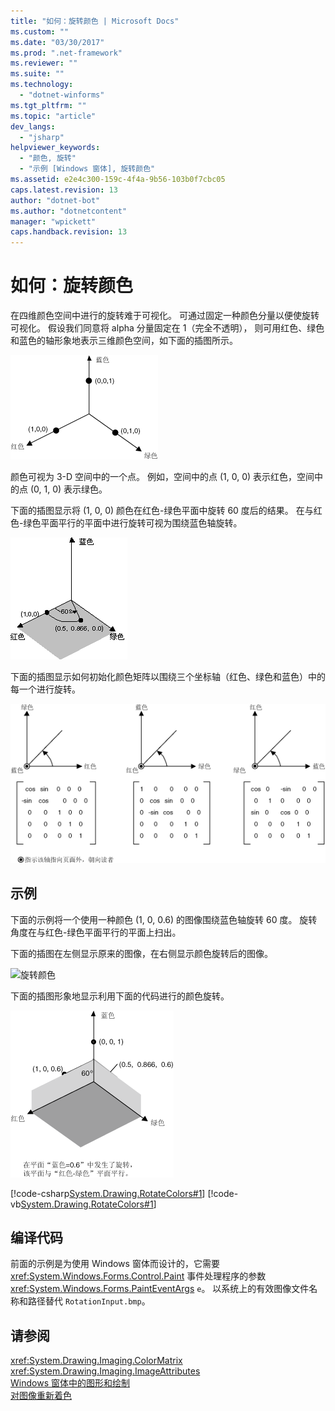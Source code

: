 ```yaml
---
title: "如何：旋转颜色 | Microsoft Docs"
ms.custom: ""
ms.date: "03/30/2017"
ms.prod: ".net-framework"
ms.reviewer: ""
ms.suite: ""
ms.technology: 
  - "dotnet-winforms"
ms.tgt_pltfrm: ""
ms.topic: "article"
dev_langs: 
  - "jsharp"
helpviewer_keywords: 
  - "颜色, 旋转"
  - "示例 [Windows 窗体], 旋转颜色"
ms.assetid: e2e4c300-159c-4f4a-9b56-103b0f7cbc05
caps.latest.revision: 13
author: "dotnet-bot"
ms.author: "dotnetcontent"
manager: "wpickett"
caps.handback.revision: 13
---
```

# 如何：旋转颜色
在四维颜色空间中进行的旋转难于可视化。  可通过固定一种颜色分量以便使旋转可视化。  假设我们同意将 alpha 分量固定在 1（完全不透明），  则可用红色、绿色和蓝色的轴形象地表示三维颜色空间，如下面的插图所示。  
  
 ![重新着色](../../../../docs/framework/winforms/advanced/media/recoloring03.gif "recoloring03")  
  
 颜色可视为 3\-D 空间中的一个点。  例如，空间中的点 \(1, 0, 0\) 表示红色，空间中的点 \(0, 1, 0\) 表示绿色。  
  
 下面的插图显示将 \(1, 0, 0\) 颜色在红色\-绿色平面中旋转 60 度后的结果。  在与红色\-绿色平面平行的平面中进行旋转可视为围绕蓝色轴旋转。  
  
 ![重新着色](../../../../docs/framework/winforms/advanced/media/recoloring04.gif "recoloring04")  
  
 下面的插图显示如何初始化颜色矩阵以围绕三个坐标轴（红色、绿色和蓝色）中的每一个进行旋转。  
  
 ![重新着色](../../../../docs/framework/winforms/advanced/media/recoloring05.gif "recoloring05")  
  
## 示例  
 下面的示例将一个使用一种颜色 \(1, 0, 0.6\) 的图像围绕蓝色轴旋转 60 度。  旋转角度在与红色\-绿色平面平行的平面上扫出。  
  
 下面的插图在左侧显示原来的图像，在右侧显示颜色旋转后的图像。  
  
 ![旋转颜色](../../../../docs/framework/winforms/advanced/media/colortrans5.png "colortrans5")  
  
 下面的插图形象地显示利用下面的代码进行的颜色旋转。  
  
 ![重新着色](../../../../docs/framework/winforms/advanced/media/recoloring06.gif "recoloring06")  
  
 [!code-csharp[System.Drawing.RotateColors#1](../../../../samples/snippets/csharp/VS_Snippets_Winforms/System.Drawing.RotateColors/CS/Form1.cs#1)]
 [!code-vb[System.Drawing.RotateColors#1](../../../../samples/snippets/visualbasic/VS_Snippets_Winforms/System.Drawing.RotateColors/VB/Form1.vb#1)]  
  
## 编译代码  
 前面的示例是为使用 Windows 窗体而设计的，它需要 <xref:System.Windows.Forms.Control.Paint> 事件处理程序的参数 <xref:System.Windows.Forms.PaintEventArgs> `e`。  以系统上的有效图像文件名称和路径替代 `RotationInput.bmp`。  
  
## 请参阅  
 <xref:System.Drawing.Imaging.ColorMatrix>   
 <xref:System.Drawing.Imaging.ImageAttributes>   
 [Windows 窗体中的图形和绘制](../../../../docs/framework/winforms/advanced/graphics-and-drawing-in-windows-forms.md)   
 [对图像重新着色](../../../../docs/framework/winforms/advanced/recoloring-images.md)